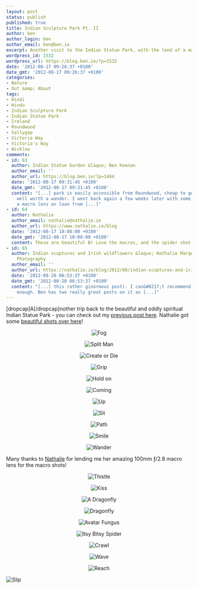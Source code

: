 ```yaml
---
layout: post
status: publish
published: true
title: Indian Sculpture Park Pt. II
author: ben
author_login: ben
author_email: ben@ben.ie
excerpt: Another visit to the Indian Statue Park, with the lend of a macro lens!
wordpress_id: 1532
wordpress_url: https://blog.ben.ie/?p=1532
date: '2012-08-17 09:26:37 +0100'
date_gmt: '2012-08-17 09:26:37 +0100'
categories:
- Nature
- Out &amp; About
tags:
- Hindi
- Hindu
- Indian Sculpture Park
- Indian Statue Park
- Ireland
- Roundwood
- Sallygap
- Victoria Way
- Victoria's Way
- Wicklow
comments:
- id: 63
  author: Indian Statue Garden &laquo; Ben Keenan
  author_email: ''
  author_url: https://blog.ben.ie/?p=1484
  date: '2012-08-17 09:31:45 +0100'
  date_gmt: '2012-08-17 09:31:45 +0100'
  content: "[...] park is easily accessible from Roundwood, cheap to get into and
    well worth a wander. I went back again a few weeks later with some friends and
    a macro lens on loan from [...]"
- id: 64
  author: Nathalie
  author_email: nathalie@nathalie.ie
  author_url: https://www.nathalie.ie/blog
  date: '2012-08-17 10:08:00 +0100'
  date_gmt: '2012-08-17 10:08:00 +0100'
  content: These are beautiful B! Love the macros, and the spider shot is amazing!
- id: 65
  author: Indian scuptures and Irish wildflowers &laquo; Nathalie Marquez Courtney
    Photography
  author_email: ''
  author_url: https://nathalie.ie/blog/2012/08/indian-scuptures-and-irish-wildflowers/
  date: '2012-08-20 06:53:37 +0100'
  date_gmt: '2012-08-20 06:53:37 +0100'
  content: "[...] this rather ginormous post). I can&#8217;t recommend a visit highly
    enough. Ben has two really great posts on it as [...]"
---
```

<p style="text-align: left;">[dropcap]A[/dropcap]nother trip back to the beautiful and oddly spiritual Indian Statue Park - you can check out my <a href="https://blog.ben.ie/?p=1484">previous post here</a>. Nathalie got some <a href="https://nathalie.ie/blog/2012/08/indian-scuptures-and-irish-wildflowers/" target="_blank">beautiful shots over here</a>!</p>
<p style="text-align: center;"><img alt="Fog" src="https://farm9.staticflickr.com/8303/7770599038_f89fcc563a_b.jpg" /></p>
<p style="text-align: center;"><img alt="Split Man" src="https://farm9.staticflickr.com/8300/7770600970_8946e44b67_o.jpg" /></p>
<p style="text-align: center;"><img alt="Create or Die" src="https://farm9.staticflickr.com/8440/7770602080_532dc80326_o.jpg" /></p>
<p style="text-align: center;"><img alt="Grip" src="https://farm9.staticflickr.com/8429/7770623002_a38d779602_b.jpg" /></p>
<p style="text-align: center;"><img alt="Hold on" src="https://farm8.staticflickr.com/7276/7770624670_ff00cd8480_b.jpg" /></p>
<p style="text-align: center;"><img alt="Coming" src="https://farm9.staticflickr.com/8296/7770626982_9c4aa31f43_o.jpg" /></p>
<p style="text-align: center;"><img alt="Up" src="https://farm9.staticflickr.com/8427/7770628952_5bed6fbaed_b.jpg" /></p>
<p style="text-align: center;"><img alt="Sit" src="https://farm8.staticflickr.com/7140/7770630540_cd333a6b75_b.jpg" /></p>
<p style="text-align: center;"><img alt="Path" src="https://farm8.staticflickr.com/7128/7774826582_30879713a3_b.jpg" /></p>
<p style="text-align: center;"><img alt="Smile" src="https://farm9.staticflickr.com/8290/7775274854_e1d4af6a64_b.jpg" /></p>
<p style="text-align: center;"><img alt="Wander" src="https://farm9.staticflickr.com/8445/7775385520_e9f593491b_b.jpg" /></p>
<p style="text-align: left;">Many thanks to <a href="https://nathalie.ie/blog" target="_blank">Nathalie</a> for lending me her amazing 100mm ƒ/2.8 macro lens for the macro shots!</p>
<p style="text-align: center;"><img alt="Thistle" src="https://farm8.staticflickr.com/7126/7775386926_f33fdb82db_o.jpg" /></p>
<p style="text-align: center;"><img alt="Kiss" src="https://farm9.staticflickr.com/8289/7775389622_c697ccd88a_b.jpg" /></p>
<p style="text-align: center;"><img alt="A Dragonfly" src="https://farm8.staticflickr.com/7271/7775390564_4703c382f2_b.jpg" /></p>
<p style="text-align: center;"><img alt="Dragonfly" src="https://farm9.staticflickr.com/8294/7775392528_cf9da85cb7_b.jpg" /></p>
<p style="text-align: center;"><img alt="Avatar Fungus" src="https://farm8.staticflickr.com/7258/7775395370_36200258be_o.jpg" /></p>
<p style="text-align: center;"><img alt="Itsy Bitsy Spider" src="https://farm9.staticflickr.com/8019/7775396540_5c4a6c6a9a_b.jpg" /></p>
<p style="text-align: center;"><img alt="Crawl" src="https://farm9.staticflickr.com/8302/7775397422_95094a22cd_b.jpg" /></p>
<p style="text-align: center;"><img alt="Wave" src="https://farm9.staticflickr.com/8291/7775398220_b5810fdd1e_o.jpg" /></p>
<p style="text-align: center;"><img alt="Reach" src="https://farm9.staticflickr.com/8426/7775398950_df91360e79_b.jpg" /></p>
<p><img class="aligncenter" alt="Slip" src="https://farm9.staticflickr.com/8429/7775399874_c60bb128bc_b.jpg" /></p>
